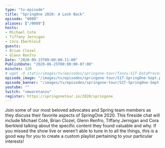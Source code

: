 ```yaml
---
type: "tv-episode"
title: "SpringOne 2020: A Look Back"
episode: "0009"
aliases: ["/0009"]
hosts:
- Michael Cote
- Tiffany Jernigan
- Cora Iberkleid
guests:
- Brian Clozel
- Glenn Renfro
Date: "2020-09-23T09:00:00-11:00"
PublishDate: "2020-06-25T00:00:00-07:00"
minutes: 120
# wget -O static/images/tv/episodes/springone-tour/Tanzu-S1T-DataProcessing-day2-yt.jpg https://img.youtube.com/vi/YmFoGGI2_lg/mqdefault.jpg
episode_image: "/images/tv/episodes/springone-tour/S1T-SpringOne-Sept.png"
episode_banner: "/images/tv/episodes/springone-tour/S1T-SpringOne-Sept.png"
youtube: ""
twitch: "vmwaretanzu"
register: https://springonetour.io/2020/springone
---
```


Join some of our most beloved advocates and Spring team members as they discuss their favorite aspects of SpringOne 2020. This fireside chat will include Michael Coté, Brian Clozel, Glenn Renfro, Tiffany Jernigan and Cora Iberkleid talking about the specific content they found valuable and why. If you missed the show live or weren’t able to tune in to all the things, this is a good way for you to create a custom playlist pertaining to your particular interests!